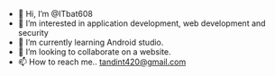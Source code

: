 - 👋 Hi, I’m @ITbat608
- 👀 I’m interested in application development, web development and security
- 🌱 I’m currently learning Android studio.
- 💞️ I’m looking to collaborate on a website.
- 📫 How to reach me.. tandint420@gmail.com

<!---
ITbat608/ITbat608 is a ✨ special ✨ repository because its `README.md` (this file) appears on your GitHub profile.
You can click the Preview link to take a look at your changes.
--->
